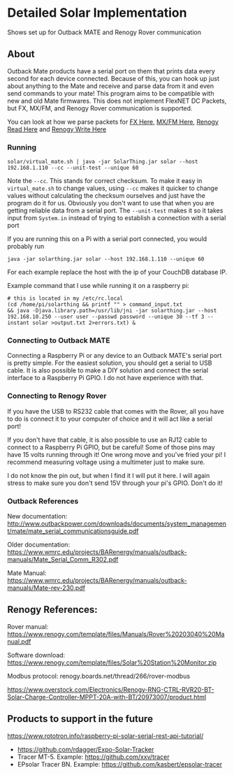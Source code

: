 # Detailed Solar Implementation
Shows set up for Outback MATE and Renogy Rover communication

## About
Outback Mate products have a serial port on them that prints data every second for each device connected.
Because of this, you can hook up just about anything to the Mate and receive and parse data from it and even send
commands to your mate! This program aims to be compatible with new and old Mate firmwares. This does not implement
FlexNET DC Packets, but FX, MX/FM, and Renogy Rover communication is supported.

You can look at how we parse packets for 
[FX Here](../src/main/java/me/retrodaredevil/solarthing/solar/outback/fx/FXStatusPackets.java),
[MX/FM Here](../src/main/java/me/retrodaredevil/solarthing/solar/outback/mx/MXStatusPackets.java),
[Renogy Read Here](../src/main/java/me/retrodaredevil/solarthing/solar/renogy/rover/RoverModbusRead.java) and
[Renogy Write Here](../src/main/java/me/retrodaredevil/solarthing/solar/renogy/rover/RoverModbusRead.java)

### Running
```
solar/virtual_mate.sh | java -jar SolarThing.jar solar --host 192.168.1.110 --cc --unit-test --unique 60
```
Note the `--cc`. This stands for correct checksum. To make it easy in `virtual_mate.sh` to change values, using `--cc`
makes it quicker to change values without calculating the checksum ourselves and just have the program do it for us.
Obviously you don't want to use that when you are getting reliable data from a serial port. The `--unit-test` makes
it so it takes input from `System.in` instead of trying to establish a connection with a serial port

If you are running this on a Pi with a serial port connected, you would probably run
```
java -jar solarthing.jar solar --host 192.168.1.110 --unique 60
```
For each example replace the host with the ip of your CouchDB database IP.

Example command that I use while running it on a raspberry pi:
```
# this is located in my /etc/rc.local
(cd /home/pi/solarthing && printf "" > command_input.txt 
&& java -Djava.library.path=/usr/lib/jni -jar solarthing.jar --host 192.168.10.250 --user user --passwd password --unique 30 --tf 3 --instant solar >output.txt 2>errors.txt) &
```

### Connecting to Outback MATE
Connecting a Raspberry Pi or any device to an Outback MATE's serial port is pretty simple. For the easiest solution,
you should get a serial to USB cable. It is also possible to make a DIY solution and connect the serial interface
to a Raspberry Pi GPIO. I do not have experience with that.

### Connecting to Renogy Rover
If you have the USB to RS232 cable that comes with the Rover, all you have to do is connect it to your computer of
choice and it will act like a serial port!

If you don't have that cable, it is also possible to use an RJ12 cable to connect to a Raspberry Pi GPIO, but be careful!
Some of those pins may have 15 volts running through it! One wrong move and you've fried your pi! I recommend measuring
voltage using a multimeter just to make sure.

I do not know the pin out, but when I find it I will put it here. I will again stress to make sure you don't send 15V through your
pi's GPIO. Don't do it!

### Outback References
New documentation:
http://www.outbackpower.com/downloads/documents/system_management/mate/mate_serial_communicationsguide.pdf

Older documentation:
https://www.wmrc.edu/projects/BARenergy/manuals/outback-manuals/Mate_Serial_Comm_R302.pdf

Mate Manual:
https://www.wmrc.edu/projects/BARenergy/manuals/outback-manuals/Mate-rev-230.pdf


## Renogy References:
Rover manual: https://www.renogy.com/template/files/Manuals/Rover%20203040%20Manual.pdf

Software download: https://www.renogy.com/template/files/Solar%20Station%20Monitor.zip

Modbus protocol: renogy.boards.net/thread/266/rover-modbus



https://www.overstock.com/Electronics/Renogy-RNG-CTRL-RVR20-BT-Solar-Charge-Controller-MPPT-20A-with-BT/20973007/product.html

## Products to support in the future

https://www.rototron.info/raspberry-pi-solar-serial-rest-api-tutorial/
* https://github.com/rdagger/Expo-Solar-Tracker
* Tracer MT-5. Example: https://github.com/xxv/tracer
* EPsolar Tracer BN. Example: https://github.com/kasbert/epsolar-tracer
